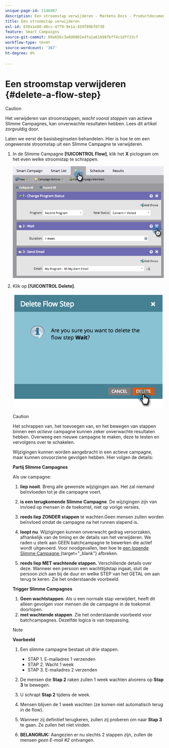 ```yaml
---
unique-page-id: 1146987
description: Een stroomstap verwijderen - Marketo Docs - Productdocumentatie
title: Een stroomstap verwijderen
exl-id: 039a1e80-48cc-47f9-9e1a-459f89bf0730
feature: Smart Campaigns
source-git-commit: 09a656c3a0d0002edfa1a61b987bff4c1dff33cf
workflow-type: tm+mt
source-wordcount: '367'
ht-degree: 0%

---
```


# Een stroomstap verwijderen {#delete-a-flow-step}

>[!CAUTION]
>
>Het verwijderen van stroomstappen, _wacht vooral stappen_ van actieve Slimme Campagnes, kan onverwachte resultaten hebben. Lees dit artikel zorgvuldig door.

Laten we eerst de basisbeginselen behandelen. Hier is hoe te om een ongewenste stroomstap uit een Slimme Campagne te verwijderen.

1. In de Slimme Campagne **[!UICONTROL Flow]**, klik het **X** pictogram om het even welke stroomstap te schrappen.

   ![](assets/delete-a-flow-step-1.png)

1. Klik op **[!UICONTROL Delete]**.

   ![](assets/delete-a-flow-step-2.png)

   >[!CAUTION]
   >
   >Het schrappen van, het toevoegen van, en het bewegen van stappen binnen een _actieve_ campagne kunnen zeker onverwachte resultaten hebben. Overweeg een nieuwe campagne te maken, deze te testen en vervolgens over te schakelen.

   Wijzigingen kunnen worden aangebracht in een actieve campagne, maar kunnen onvoorziene gevolgen hebben. Hier volgen de details:

   **Partij Slimme Campagnes**

   Als uw campagne:

   1. **liep nooit**. Breng alle gewenste wijzigingen aan. Het zal niemand beïnvloeden tot je die campagne voert.
   1. **is een terugkomende Slimme Campagne**. De wijzigingen zijn van invloed op mensen in de toekomst, niet op vorige versies.
   1. **reeds liep ZONDER stappen** te wachten.Geen mensen zullen worden beïnvloed omdat de campagne na het runnen slapend is.
   1. **loopt nu**. Wijzigingen kunnen onverwacht gedrag veroorzaken, afhankelijk van de timing en de details van het verwijderen. We raden u sterk aan GEEN batchcampagne te bewerken die actief wordt uitgevoerd. Voor noodgevallen, leer hoe te [ een lopende Slimme Campagne ](/help/marketo/product-docs/core-marketo-concepts/smart-campaigns/using-smart-campaigns/abort-a-smart-campaign.md){target="_blank"} afbreken.

   1. **reeds liep MET wachtende stappen.** Verschillende details over deze.
Wanneer een persoon een wachttijdstap ingaat, sluit de persoon zich aan bij de duur en welke STEP van het GETAL om aan terug te keren. Zie het onderstaande voorbeeld.

   **Trigger Slimme Campagnes**

   1. **Geen wachtstappen**. Als u een normale stap verwijdert, heeft dit alleen gevolgen voor mensen die de campagne in de toekomst doorlopen.
   1. **met wachtende stappen**. Zie het onderstaande voorbeeld voor batchcampagnes. Dezelfde logica is van toepassing.

   >[!NOTE]
   >
   >**Voorbeeld**
   >
   >1. Een slimme campagne bestaat uit drie stappen.
   >    * STAP 1. E-mailadres 1 verzenden
   >    * STAP 2. Wacht 1 week
   >    * STAP 3. E-mailadres 2 verzenden
   >
   >1. De mensen die **Stap 2** raken zullen 1 week wachten alvorens op **Stap 3** te bewegen.
   >1. U schrapt **Stap 2** tijdens de week.
   >1. Mensen blijven de 1 week wachten (ze komen niet automatisch terug in de flow).
   >1. Wanneer zij definitief terugkeren, zullen zij proberen om naar **Stap 3** te gaan. Ze zullen het niet vinden.
   >1. **BELANGRIJK:** Aangezien er nu slechts 2 stappen zijn, zullen de mensen _geen E-mail #2_ ontvangen.
